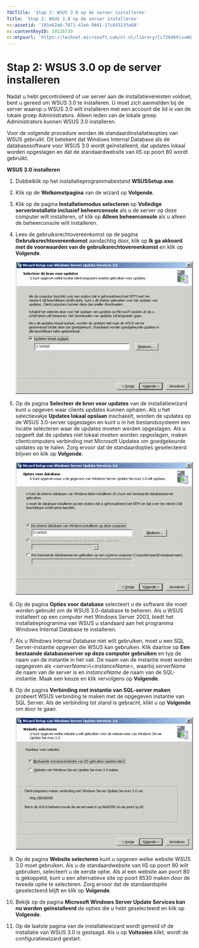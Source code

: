 ```yaml
---
TOCTitle: 'Stap 2: WSUS 3.0 op de server installeren'
Title: 'Stap 2: WSUS 3.0 op de server installeren'
ms:assetid: '191e62a0-7671-41eb-9841-17c64313fa68'
ms:contentKeyID: 18126739
ms:mtpsurl: 'https://technet.microsoft.com/nl-nl/library/Cc720469(v=WS.10)'
---
```


Stap 2: WSUS 3.0 op de server installeren
=========================================

Nadat u hebt gecontroleerd of uw server aan de installatievereisten voldoet, bent u gereed om WSUS 3.0 te installeren. U moet zich aanmelden bij de server waarop u WSUS 3.0 wilt installeren met een account die lid is van de lokale groep Administrators. Alleen leden van de lokale groep Administrators kunnen WSUS 3.0 installeren.

Voor de volgende procedure worden de standaardinstallatieopties van WSUS gebruikt. Dit betekent dat Windows Internal Database als de databasesoftware voor WSUS 3.0 wordt geïnstalleerd, dat updates lokaal worden opgeslagen en dat de standaardwebsite van IIS op poort 80 wordt gebruikt.

**WSUS 3.0 installeren**
1.  Dubbelklik op het installatieprogrammabestand **WSUSSetup.exe**.

2.  Klik op de **Welkomstpagina** van de wizard op **Volgende**.

3.  Klik op de pagina **Installatiemodus selecteren** op **Volledige serverinstallatie inclusief beheerconsole** als u de server op deze computer wilt installeren, of klik op **Alleen beheerconsole** als u alleen de beheerconsole wilt installeren.

4.  Lees de gebruiksrechtovereenkomst op de pagina **Gebruiksrechtovereenkomst** aandachtig door, klik op **Ik ga akkoord met de voorwaarden van de gebruiksrechtovereenkomst** en klik op **Volgende**.

    ![](images/Cc720469.fa6ac6a6-6814-4b7e-96e8-e08af5e534b8(WS.10).gif)

5.  Op de pagina **Selecteer de bron voor updates** van de installatiewizard kunt u opgeven waar clients updates kunnen ophalen. Als u het selectievakje **Updates lokaal opslaan** inschakelt, worden de updates op de WSUS 3.0-server opgeslagen en kunt u in het bestandssysteem een locatie selecteren waar de updates moeten worden opgeslagen. Als u opgeeft dat de updates niet lokaal moeten worden opgeslagen, maken clientcomputers verbinding met Microsoft Updates om goedgekeurde updates op te halen. Zorg ervoor dat de standaardopties geselecteerd blijven en klik op **Volgende**.

    ![](images/Cc720469.c8bac396-ca39-4491-8b0c-742a0e470535(WS.10).gif)

6.  Op de pagina **Opties voor database** selecteert u de software die moet worden gebruikt om de WSUS 3.0-database te beheren. Als u WSUS installeert op een computer met Windows Server 2003, biedt het installatieprogramma van WSUS u standaard aan het programma Windows Internal Database te installeren.

7.  Als u Windows Internal Database niet wilt gebruiken, moet u een SQL Server-instantie opgeven die WSUS kan gebruiken. Klik daartoe op **Een bestaande databaseserver op deze computer gebruiken** en typ de naam van de instantie in het vak. De naam van de instantie moet worden opgegeven als &lt;*serverName*&gt;\\&lt;*instanceName*&gt;, waarbij *serverName* de naam van de server is en *instanceName* de naam van de SQL-instantie. Maak een keuze en klik vervolgens op **Volgende**.

8.  Op de pagina **Verbinding met instantie van SQL-server maken** probeert WSUS verbinding te maken met de opgegeven instantie van SQL Server. Als de verbinding tot stand is gebracht, klikt u op **Volgende** om door te gaan.

    ![](images/Cc720469.36c6af0c-a61e-4151-ae50-c754a106cb1b(WS.10).gif)

9.  Op de pagina **Website selecteren** kunt u opgeven welke website WSUS 3.0 moet gebruiken. Als u de standaardwebsite van IIS op poort 80 wilt gebruiken, selecteert u de eerste optie. Als al een website aan poort 80 is gekoppeld, kunt u een alternatieve site op poort 8530 maken door de tweede optie te selecteren. Zorg ervoor dat de standaardoptie geselecteerd blijft en klik op **Volgende**.

10. Bekijk op de pagina **Microsoft Windows Server Update Services kan nu worden geïnstalleerd** de opties die u hebt geselecteerd en klik op **Volgende**.

11. Op de laatste pagina van de installatiewizard wordt gemeld of de installatie van WSUS 3.0 is geslaagd. Als u op **Voltooien** klikt, wordt de configuratiewizard gestart.
